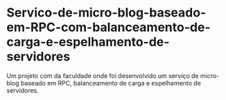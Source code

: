 # Servico-de-micro-blog-baseado-em-RPC-com-balanceamento-de-carga-e-espelhamento-de-servidores
Um projeto com da faculdade onde foi desenvolvido um serviço de micro-blog baseado em RPC, balanceamento de carga e espelhamento de servidores.
